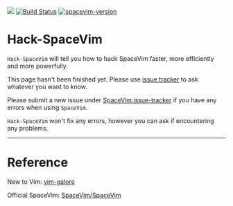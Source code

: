 [![](https://spacevim.org/img/build-with-SpaceVim.svg)](https://spacevim.org)
[![Build Status](https://travis-ci.org/Gabirel/Hack-SpaceVim.svg?branch=master)](https://travis-ci.org/Gabirel/Hack-SpaceVim)
[![spacevim-version](https://gist.githubusercontent.com/Gabirel/b71a01cce86df216abd4fd0968864942/raw/9293d3c55953e1615a134261b2885d0d683f6fcd/spacevim-0.3.0-dev.svg)](https://spacevim.org)

# Hack-SpaceVim

`Hack-SpaceVim` will tell you how to hack SpaceVim faster, more efficiently and more powerfully.

This page hasn't been finished yet. Please use [issue tracker](https://github.com/Gabirel/Hack-SpaceVim/issues) to ask whatever you want to know.

Please submit a new issue under [SpaceVim:issue-tracker](https://github.com/spacevim/spacevim/issue/) if you have any errors when using `SpaceVim`.

`Hack-SpaceVim` won't fix any errors, however you can ask if encountering any problems.

---------------------------
# Reference

New to Vim: [vim-galore](https://github.com/mhinz/vim-galore)

Official SpaceVim: [SpaceVim/SpaceVim](https://github.com/spacevim/spacevim)
